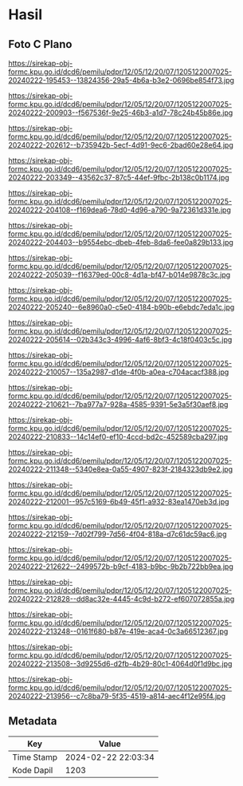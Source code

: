 # Hasil

## Foto C Plano

https://sirekap-obj-formc.kpu.go.id/dcd6/pemilu/pdpr/12/05/12/20/07/1205122007025-20240222-195453--13824356-29a5-4b6a-b3e2-0696be854f73.jpg

https://sirekap-obj-formc.kpu.go.id/dcd6/pemilu/pdpr/12/05/12/20/07/1205122007025-20240222-200903--f567536f-9e25-46b3-a1d7-78c24b45b86e.jpg

https://sirekap-obj-formc.kpu.go.id/dcd6/pemilu/pdpr/12/05/12/20/07/1205122007025-20240222-202612--b735942b-5ecf-4d91-9ec6-2bad60e28e64.jpg

https://sirekap-obj-formc.kpu.go.id/dcd6/pemilu/pdpr/12/05/12/20/07/1205122007025-20240222-203349--43562c37-87c5-44ef-9fbc-2b138c0b1174.jpg

https://sirekap-obj-formc.kpu.go.id/dcd6/pemilu/pdpr/12/05/12/20/07/1205122007025-20240222-204108--f169dea6-78d0-4d96-a790-9a72361d331e.jpg

https://sirekap-obj-formc.kpu.go.id/dcd6/pemilu/pdpr/12/05/12/20/07/1205122007025-20240222-204403--b9554ebc-dbeb-4feb-8da6-fee0a829b133.jpg

https://sirekap-obj-formc.kpu.go.id/dcd6/pemilu/pdpr/12/05/12/20/07/1205122007025-20240222-205039--f16379ed-00c8-4d1a-bf47-b014e9878c3c.jpg

https://sirekap-obj-formc.kpu.go.id/dcd6/pemilu/pdpr/12/05/12/20/07/1205122007025-20240222-205240--6e8960a0-c5e0-4184-b90b-e6ebdc7eda1c.jpg

https://sirekap-obj-formc.kpu.go.id/dcd6/pemilu/pdpr/12/05/12/20/07/1205122007025-20240222-205614--02b343c3-4996-4af6-8bf3-4c18f0403c5c.jpg

https://sirekap-obj-formc.kpu.go.id/dcd6/pemilu/pdpr/12/05/12/20/07/1205122007025-20240222-210057--135a2987-d1de-4f0b-a0ea-c704acacf388.jpg

https://sirekap-obj-formc.kpu.go.id/dcd6/pemilu/pdpr/12/05/12/20/07/1205122007025-20240222-210621--7ba977a7-928a-4585-9391-5e3a5f30aef8.jpg

https://sirekap-obj-formc.kpu.go.id/dcd6/pemilu/pdpr/12/05/12/20/07/1205122007025-20240222-210833--14c14ef0-ef10-4ccd-bd2c-452589cba297.jpg

https://sirekap-obj-formc.kpu.go.id/dcd6/pemilu/pdpr/12/05/12/20/07/1205122007025-20240222-211348--5340e8ea-0a55-4907-823f-2184323db9e2.jpg

https://sirekap-obj-formc.kpu.go.id/dcd6/pemilu/pdpr/12/05/12/20/07/1205122007025-20240222-212001--957c5169-6b49-45f1-a932-83ea1470eb3d.jpg

https://sirekap-obj-formc.kpu.go.id/dcd6/pemilu/pdpr/12/05/12/20/07/1205122007025-20240222-212159--7d02f799-7d56-4f04-818a-d7c61dc59ac6.jpg

https://sirekap-obj-formc.kpu.go.id/dcd6/pemilu/pdpr/12/05/12/20/07/1205122007025-20240222-212622--2499572b-b9cf-4183-b9bc-9b2b722bb9ea.jpg

https://sirekap-obj-formc.kpu.go.id/dcd6/pemilu/pdpr/12/05/12/20/07/1205122007025-20240222-212828--dd8ac32e-4445-4c9d-b272-ef607072855a.jpg

https://sirekap-obj-formc.kpu.go.id/dcd6/pemilu/pdpr/12/05/12/20/07/1205122007025-20240222-213248--0161f680-b87e-419e-aca4-0c3a66512367.jpg

https://sirekap-obj-formc.kpu.go.id/dcd6/pemilu/pdpr/12/05/12/20/07/1205122007025-20240222-213508--3d9255d6-d2fb-4b29-80c1-4064d0f1d9bc.jpg

https://sirekap-obj-formc.kpu.go.id/dcd6/pemilu/pdpr/12/05/12/20/07/1205122007025-20240222-213956--c7c8ba79-5f35-4519-a814-aec4f12e95f4.jpg


## Metadata

| Key        | Value               |
| ---------- | ------------------- |
| Time Stamp | 2024-02-22 22:03:34 |
| Kode Dapil | 1203                |



